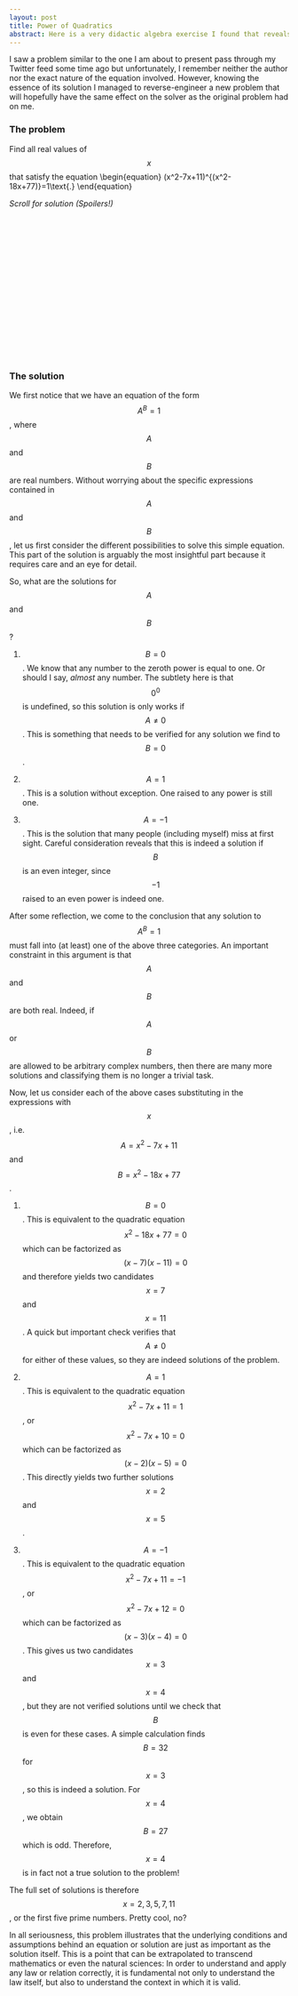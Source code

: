 ```yaml
---
layout: post
title: Power of Quadratics
abstract: Here is a very didactic algebra exercise I found that reveals a very instructive solution. I encourage you to take the time to explore and analyze the solutions carefully, because I feel like there is a meaningful lesson to be learnt here about the importance of context, background and exploration.
---
```


I saw a problem similar to the one I am about to present pass through my Twitter feed some time ago but unfortunately, I remember neither the author nor the exact nature of the equation involved. However, knowing the essence of its solution I managed to reverse-engineer a new problem that will hopefully have the same effect on the solver as the original problem had on me.

### The problem

Find all real values of $$x$$ that satisfy the equation
\begin{equation}
    (x^2-7x+11)^{(x^2-18x+77)}=1\text{.}
\end{equation}

*Scroll for solution (Spoilers!)*

<br><br><br><br><br><br><br><br><br><br><br><br><br><br><br>

### The solution

We first notice that we have an equation of the form $$A^B=1$$, where $$A$$ and $$B$$ are real numbers. Without worrying about the specific expressions contained in $$A$$ and $$B$$, let us first consider the different possibilities to solve this simple equation. This part of the solution is arguably the most insightful part because it requires care and an eye for detail.

So, what are the solutions for $$A$$ and $$B$$ ? 

1. $$B=0$$. We know that any number to the zeroth power is equal to one. Or should I say, *almost* any number. The subtlety here is that $$0^0$$ is undefined, so this solution is only works if $$A\neq 0$$. This is something that needs to be verified for any solution we find to $$B=0$$.

2. $$A=1$$. This is a solution without exception. One raised to any power is still one.

3. $$A=-1$$. This is the solution that many people (including myself) miss at first sight. Careful consideration reveals that this is indeed a solution if $$B$$ is an even integer, since $$-1$$ raised to an even power is indeed one.

After some reflection, we come to the conclusion that any solution to $$A^B=1$$ must fall into (at least) one of the above three categories. An important constraint in this argument is that $$A$$ and $$B$$ are both real. Indeed, if $$A$$ or $$B$$ are allowed to be arbitrary complex numbers, then there are many more solutions and classifying them is no longer a trivial task.

Now, let us consider each of the above cases substituting in the expressions with $$x$$, i.e. $$A=x^2-7x+11$$ and $$B=x^2-18x+77$$.

1. $$B=0$$. This is equivalent to the quadratic equation $$x^2-18x+77=0$$ which can be factorized as $$(x-7)(x-11)=0$$ and therefore yields two candidates $$x=7$$ and $$x=11$$. A quick but important check verifies that $$A\neq 0$$ for either of these values, so they are indeed solutions of the problem.

2. $$A=1$$. This is equivalent to the quadratic equation $$x^2-7x+11=1$$, or $$x^2-7x+10=0$$ which can be factorized as $$(x-2)(x-5)=0$$. This directly yields two further solutions $$x=2$$ and $$x=5$$.

3. $$A=-1$$. This is equivalent to the quadratic equation $$x^2-7x+11=-1$$, or $$x^2-7x+12=0$$ which can be factorized as $$(x-3)(x-4)=0$$. This gives us two candidates $$x=3$$ and $$x=4$$, but they are not verified solutions until we check that $$B$$ is even for these cases. A simple calculation finds $$B=32$$ for $$x=3$$, so this is indeed a solution. For $$x=4$$, we obtain $$B=27$$ which is odd. Therefore, $$x=4$$ is in fact not a true solution to the problem! 

The full set of solutions is therefore $$x=2,3,5,7,11$$, or the first five prime numbers. Pretty cool, no?

In all seriousness, this problem illustrates that the underlying conditions and assumptions behind an equation or solution are just as important as the solution itself. This is a point that can be extrapolated to transcend mathematics or even the natural sciences: In order to understand and apply any law or relation correctly, it is fundamental not only to understand the law itself, but also to understand the context in which it is valid.